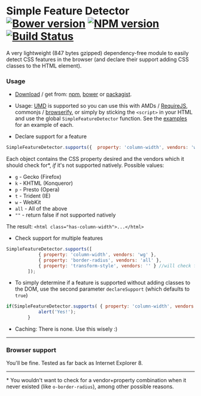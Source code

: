# Simple Feature Detector [![Bower version][bower-image]][bower-url] [![NPM version][npm-image]][npm-url] [![Build Status][travis-image]][travis-url]

A very lightweight (847 bytes gzipped) dependency-free module to easily detect CSS features in the browser (and declare their support adding CSS classes to the HTML element).

### Usage
* [Download](https://github.com/adam-lynch/simple-feature-detector/raw/master/simple-feature-detector.min.js) / get from: [npm](https://www.npmjs.org/package/simple-feature-detector), [bower](http://bower.io/search/?q=simple-feature-detector) or [packagist](https://packagist.org/packages/adam-lynch/simple-feature-detector).

* Usage: [UMD](https://github.com/umdjs/umd) is supported so you can use this with AMDs / [RequireJS](http://requirejs.org/), commonjs / [browserify](http://browserify.org/), or simply by sticking the `<script>` in your HTML and use the global `SimpleFeatureDetector` function. See the [examples](https://github.com/adam-lynch/simple-feature-detector/tree/master/examples) for an example of each.

* Declare support for a feature
```js
SimpleFeatureDetector.supports({  property: 'column-width', vendors: 'wg' });
```
Each object contains the CSS property desired and the vendors which it should check for*, _if_ it's not supported natively. 
Possible values:
 * `g` - Gecko (Firefox)
 * `k` - KHTML (Konqueror)
 * `p` - Presto (Opera)
 * `t` - Trident (IE)
 * `w` - WebKit
 * `all` - All of the above
 * `""` - return false if not supported natively

 The result: `<html class="has-column-width">...</html>`

* Check support for multiple features
```js
SimpleFeatureDetector.supports([
            { property: 'column-width', vendors: 'wg' },
            { property: 'border-radius', vendors: 'all' },
            { property: 'transform-style', vendors: '' } //will check for native support only
        ]);
```
* To simply determine if a feature is supported without adding classes to the DOM, use the second parameter `declareSupport` (which defaults to `true`)
```js
if(SimpleFeatureDetector.supports( { property: 'column-width', vendors: 'wg' }, false )){
            alert('Yes!');
        }
```

* Caching: There is none. Use this wisely :)

-----------

### Browser support
You'll be fine. Tested as far back as Internet Explorer 8.

-----------
\* You wouldn't want to check for a vendor+property combination when it never existed (like `o-border-radius`), among other possible reasons.


[npm-url]: https://npmjs.org/package/simple-feature-detector
[npm-image]: http://img.shields.io/npm/v/simple-feature-detector.svg?style=flat

[bower-url]: https://github.com/adam-lynch/simple-feature-detector
[bower-image]: http://img.shields.io/bower/v/simple-feature-detector.svg?style=flat

[travis-url]: http://travis-ci.org/adam-lynch/simple-feature-detector
[travis-image]: http://img.shields.io/travis/adam-lynch/simple-feature-detector.svg?style=flat
